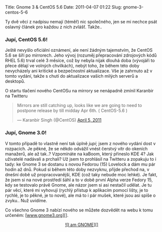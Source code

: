 Title: Gnome 3 & CentOS 5.6
Date: 2011-04-07 01:22
Slug: gnome-3-centos-5-6

Ty dvě věci z nadpisu nemají (téměř) nic společného, jen se mi nechce
psát oslavný článek pro každou z nich zvlášť. Takže..

### Jupí, CentOS 5.6!

Ještě nevyšlo oficiální oznámení, ale není žádným tajemstvím, že CentOS
5.6 se šíří po mirrorech. Jeho vývoj (rozuměj přepracování zdrojových
kódů RHEL 5.6) trval celé 3 měsíce, což by nebyla nijak dlouhá doba
(vývojáři to přece dělají ve volných chvilkách), nebýt toho, že během
této doby nevycházely ani kritické a bezpečnostní aktualizace. Vše je
zahrnuto až v tomto vydání, takže s chutí do aktualizace vašich milých
serverů a desktopů.

O startu tlačení nového CentOSu na mirrory se nenápadně zmínil Karanbir
na Twitteru  

<blockquote class="twitter-tweet"><p>Mirrors are still catching up, looks like we are going to need to postpone release by till midday Apr 6th. ( CentOS-5.6 )</p>&mdash; Karanbir Singh (@CentOS) <a href="https://twitter.com/CentOS/statuses/55394563598192641">April 5, 2011</a></blockquote>
<script async src="//platform.twitter.com/widgets.js" charset="utf-8"></script>

### Jupí, Gnome 3.0!

V tomto případě to vlastně není tak úplně *jupí*; jsem z nového vydání
dost v rozpacích. Je pěkné, že se někdo odvážil vnést čerstvý vítr do
okeních manažerů, ale až tak..? Vzpomínáte na kaBoom, který přineslo KDE
4? Jak uživatelé nadávali a prchali? Už jsem to prohlásil na Twitteru a
zopakuju to i tady: ke Gnome 3 se dostanu s novou Fedorou (15) Lovelock
a dám mu pár hodin až dnů. Pokud si během této doby nezvyknu, přijde
přechod na, v dnešní době už propracovanější, KDE (což taky nebude moc
lehké). Je fakt, že jsem si na nové prostředí šáhl a to v době první
Alpha verze Fedory 15, kdy se testovalo právě Gnome, ale názor jsem si
asi nestačil udělat. Je tu pár věcí, které mi vyhovují (rychlý přístup k
aplikacím pomocí lišty, je to rychlé, je to pěkné, je to nové), ale má
to i pár mušek, které jsou asi spíše o zvyku.. Nuž uvidíme.

Co všechno Gnome 3 nabízí nového se můžete dozvědět na webu k tomu
určeném: [www.gnome3.org][].

<center><a href="https://live.gnome.org/ThreePointZero/Promote">![I am GNOME][]</a></center>

  [www.gnome3.org]: http://www.gnome3.org
  [I am GNOME]: http://www.gnome.org/wp-content/uploads/2011/04/iamgnome.png
